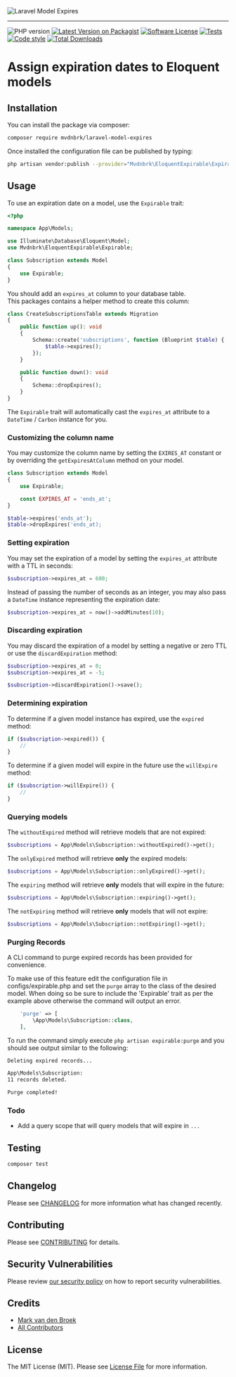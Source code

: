 <img src="https://raw.githubusercontent.com/mvdnbrk/laravel-model-expires/main/docs/logo.png" alt="Laravel Model Expires">

---

![PHP version][ico-php-version]
[![Latest Version on Packagist][ico-version]][link-packagist]
[![Software License][ico-license]](LICENSE.md)
[![Tests][ico-tests]][link-tests]
[![Code style][ico-code-style]][link-code-style]
[![Total Downloads][ico-downloads]][link-downloads]

# Assign expiration dates to Eloquent models

## Installation

You can install the package via composer:

```bash
composer require mvdnbrk/laravel-model-expires
```

Once installed the configuration file can be published by typing:

```bash
php artisan vendor:publish --provider="Mvdnbrk\EloquentExpirable\ExpirableServiceProvider"
```

## Usage

To use an expiration date on a model, use the `Expirable` trait:

```php
<?php

namespace App\Models;

use Illuminate\Database\Eloquent\Model;
use Mvdnbrk\EloquentExpirable\Expirable;

class Subscription extends Model
{
    use Expirable;
}
```

You should add an `expires_at` column to your database table.  
This packages contains a helper method to create this column:

```php
class CreateSubscriptionsTable extends Migration
{
    public function up(): void
    {
        Schema::create('subscriptions', function (Blueprint $table) {
            $table->expires();
        });
    }

    public function down(): void
    {
        Schema::dropExpires();
    }
}

```

The `Expirable` trait will automatically cast the `expires_at` attribute to a `DateTime` / `Carbon` instance for you.

### Customizing the column name

You may customize the column name by setting the `EXIRES_AT` constant or by overriding the `getExpiresAtColumn` method on your model.

```php
class Subscription extends Model
{
    use Expirable;

    const EXPIRES_AT = 'ends_at';
}
```

```php
$table->expires('ends_at');
$table->dropExpires('ends_at);
```

### Setting expiration

You may set the expiration of a model by setting the `expires_at` attribute with a TTL in seconds:

```php
$subscription->expires_at = 600;
```

Instead of passing the number of seconds as an integer, you may also pass a `DateTime` instance representing the expiration date:

```php
$subscription->expires_at = now()->addMinutes(10);
```

### Discarding expiration

You may discard the expiration of a model by setting a negative or zero TTL or use the `discardExpiration` method:

```php
$subscription->expires_at = 0;
$subscription->expires_at = -5;

$subscription->discardExpiration()->save();
```

### Determining expiration

To determine if a given model instance has expired, use the `expired` method:

```php
if ($subscription->expired()) {
    //
}
```

To determine if a given model will expire in the future use the `willExpire` method:

```php
if ($subscription->willExpire()) {
    //
}
```

### Querying models

The `withoutExpired` method will retrieve models that are not expired:

```php
$subscriptions = App\Models\Subscription::withoutExpired()->get();
```

The `onlyExpired` method will retrieve **only** the expired models:

```php
$subscriptions = App\Models\Subscription::onlyExpired()->get();
```

The `expiring` method will retrieve **only** models that will expire in the future:

```php
$subscriptions = App\Models\Subscription::expiring()->get();
```

The `notExpiring` method will retrieve **only** models that will not expire:

```php
$subscriptions = App\Models\Subscription::notExpiring()->get();
```

### Purging Records
A CLI command to purge expired records has been provided for convenience.

To make use of this feature edit the configuration file in configs/expirable.php and set the `purge` array to the class of the desired model.  When doing so be sure to include the 'Expirable' trait as per the example above otherwise the command will output an error.

```php
    'purge' => [
        \App\Models\Subscription::class,
    ],
```

To run the command simply execute `php artisan expirable:purge`  and you should see output similar to the following:

```bash
Deleting expired records...

App\Models\Subscription: 
11 records deleted.

Purge completed!
```

### Todo
- Add a query scope that will query models that will expire in `...`

## Testing

```bash
composer test
```
## Changelog

Please see [CHANGELOG](CHANGELOG.md) for more information what has changed recently.

## Contributing

Please see [CONTRIBUTING](.github/CONTRIBUTING.md) for details.

## Security Vulnerabilities

Please review [our security policy](../../security/policy) on how to report security vulnerabilities.

## Credits

- [Mark van den Broek][link-author]
- [All Contributors][link-contributors]

## License

The MIT License (MIT). Please see [License File](LICENSE.md) for more information.

[ico-php-version]: https://img.shields.io/packagist/php-v/mvdnbrk/laravel-model-expires?style=flat-square
[ico-version]: https://img.shields.io/packagist/v/mvdnbrk/laravel-model-expires.svg?style=flat-square
[ico-license]: https://img.shields.io/badge/license-MIT-brightgreen.svg?style=flat-square
[ico-tests]: https://img.shields.io/github/workflow/status/mvdnbrk/laravel-model-expires/tests/main?label=tests&style=flat-square
[ico-code-style]: https://styleci.io/repos/220024174/shield?branch=main
[ico-downloads]: https://img.shields.io/packagist/dt/mvdnbrk/laravel-model-expires.svg?style=flat-square

[link-packagist]: https://packagist.org/packages/mvdnbrk/laravel-model-expires
[link-tests]: https://github.com/mvdnbrk/laravel-model-expires/actions?query=workflow%3Atests
[link-code-style]: https://styleci.io/repos/220024174
[link-downloads]: https://packagist.org/packages/mvdnbrk/laravel-model-expires
[link-author]: https://github.com/mvdnbrk
[link-contributors]: ../../contributors
